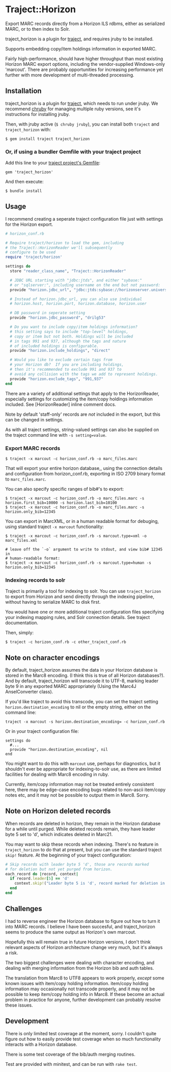 # Traject::Horizon

Export MARC records directly from a Horizon ILS rdbms, either as serialized MARC,
or to then index to Solr.

traject_horizon is a plugin for [traject](http://github.com/jrochkind/traject), and
requires jruby to be installed.

Supports embedding copy/item holdings information in exported MARC.

Fairly high-performance, should have higher throughput than most existing
Horizon MARC export options, including the vendor-supplied Windows-only
'marcout'. There are probably opportunities for increasing performance
yet further with more development of multi-threaded processing.

## Installation

traject_horizon is a plugin for [traject](http://github.com/jrochkind/traject), which
needs to run under jruby. We recommend [chruby](https://github.com/postmodern/chruby)
for managing multiple ruby versions, see it's instructions for installing jruby. 

Then, with jruby active (`$ chruby jruby`), you can install both `traject`
and `traject_horizon` with:

    $ gem install traject traject_horizon

### Or, if using a bundler Gemfile with your traject project

Add this line to your [traject project's Gemfile](https://github.com/jrochkind/traject/blob/master/doc/extending.md#or-with-bundler):

    gem 'traject_horizon'

And then execute:

    $ bundle install

## Usage

I recommend creating a seperate traject configuration file just with
settings for the Horizon export.

~~~ruby
# horizon_conf.rb

# Require traject/horizon to load the gem, including
# the Traject::HorizonReader we'll subsequently
# configure to be used
require 'traject/horizon'

settings do
  store "reader_class_name", "Traject::HorizonReader"

  # JDBC URL starting with "jdbc:jtds", and either "sybase:"
  # or "sqlserver:", including username on the end but not password:
  provide "horizon.jdbc_url", "jdbc:jtds:sybase://horizonserver.university.edu:2025/horizon_db;user=esys"

  # Instead of horizon.jdbc_url, you can also use individual
  # horizon.host, horizon.port, horizon.database, horizon.user

  # DB password in seperate setting
  provide "horizon.jdbc_password", "drilg53"

  # Do you want to include copy/item holdings information?
  # this setting says to include "top-level" holdings,
  # copy or item but not both. Holdings will be included
  # in tags 991 and 937, although the tags and nature
  # of included holdings is configurable.
  provide "horizon.include_holdings", "direct"

  # Would you like to exclude certain tags from
  # your Horizon db?  If you are including holdings,
  # then it's recommended to exclude 991 and 937 to
  # avoid any collision with the tags we add to represent holdings.
  provide "horizon.exclude_tags", "991,937"
end
~~~

There are a variety of additional settings that apply to the HorizonReader,
especially settings for customizing the item/copy holdings information
included. See [HorizonReader] inline comment docs.

Note by default 'staff-only' records are _not_ included in the export,
but this can be changed in settings.

As with all traject settings, string-valued settings can also be supplied
on the traject command line with `-s setting=value`.

### Export MARC records

    $ traject -x marcout -c horizon_conf.rb -o marc_files.marc

That will export your entire horizon database,,
using the connection details and configuration from horizon_conf.rb, exporting
in ISO 2709 binary format to `marc_files.marc`.

You can also specify specific ranges of bib#'s to export:

    $ traject -x marcout -c horizon_conf.rb -o marc_files.marc -s horizon.first_bib=10000 -s horizon.last_bib=10100
    $ traject -x marcout -c horizon_conf.rb -o marc_files.marc -s horizon.only_bib=12345

You can export in MarcXML, or in a human readable format for debuging,
using standard traject `-x marcout` functionality:

    $ traject -x marcout -c horizon_conf.rb -s marcout.type=xml -o marc_files.xml

    # leave off the `-o` argument to write to stdout, and view bib# 12345 in
    # human-readable format:
    $ traject -x marcout -c horizon_conf.rb -s marcout.type=human -s horizon.only_bib=12345

### Indexing records to solr

Traject is primarily a tool for indexing to solr. You can use `traject_horizon` to
export from Horizon and send directly through the indexing pipeline, without
having to serialize MARC to disk first.

You would have one or more additional traject configuration files specifying
your indexing mapping rules, and Solr connection details. See traject
documentation.

Then, simply:

    $ traject -c horizon_conf.rb -c other_traject_conf.rb

## Note on character encodings

By default, traject_horizon assumes the data in your Horizon database is stored
in the Marc8 encoding. (I think this is true of all Horizon databases?). And by
default, traject_horizon will transcode it to UTF-8, marking leader byte 9 in any
exported MARC appropriately (Using the Marc4J AnselConverter class).

If you'd like traject to avoid this transcode, you can set the traject
setting `horizon.destination_encoding` to nil or the empty string, either
on the command line:

    traject -x marcout -s horizon.destination_encoding= -c horizon_conf.rb

Or in your traject configuration file:

    settings do
      #...
      provide "horizon.destination_encoding", nil
    end

You might want to do this with `marcout` use, perhaps for diagnostics, but
it shouldn't ever be appropriate for indexing-to-solr use, as there are limited
facilities for dealing with Marc8 encoding in ruby.

Currently, item/copy information may not be treated entirely consistent here,
there may be edge-case encoding bugs related to non-ascii item/copy notes etc,
and it may not be possible to output them in Marc8. Sorry.

## Note on Horizon deleted records

When records are deleted in horizon, they remain in the Horizon database for a while until purged. 
While deleted records remain, they have leader byte 5 set to 'd', which indicates deleted in Marc21. 

You may want to skip these records when indexing. There's no feature
in `traject_horizon` to do that at present, but you can use the standard
traject `skip!` feature. At the beginning of your traject configuration:

~~~ruby
# Skip records with leader byte 5 'd', those are records marked
# for deletion but not yet purged from horizon.
each_record do |record, context|
  if record.leader[5] == 'd'
    context.skip!("Leader byte 5 is 'd', record marked for deletion in Horizon")
  end
end
~~~

## Challenges

I had to reverse engineer the Horizon database to figure out how to turn it into
MARC records.  I believe I have been succesful, and traject_horizon seems to produce
the same output as Horizon's own marcout.

Hopefully this will remain true in future Horizon versions, I don't think relevant
aspects of Horizon architecture change very much, but it's always a risk.

The two biggest challenges were dealing with character encoding, and dealing
with merging information from the Horizon bib and auth tables.

The translation from Marc8 to UTF8 appears to work properly, _except_
some known issues with item/copy holding information. item/copy holding
information may occasionally not transcode properly, and it may not
be possible to keep item/copy holding info in Marc8.  If these become
an actual problem in practice for anyone, further development can
probably resolve these issues.


## Development

There is only limited test coverage at the moment, sorry. I couldn't
quite figure out how to easily provide test coverage when so much
functionality interacts with a Horizon database.

There is some test coverage of the bib/auth merging routines.

Test are provided with minitest, and can be run with `rake test`.